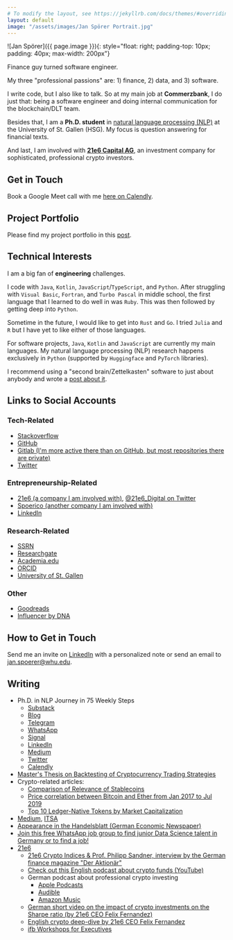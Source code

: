 ```yaml
---
# To modify the layout, see https://jekyllrb.com/docs/themes/#overriding-theme-defaults
layout: default
image: "/assets/images/Jan Spörer Portrait.jpg"
---
```


![Jan Spörer]({{ page.image }}){: style="float: right; padding-top: 10px; padding: 40px; max-width: 200px"}

Finance guy turned software engineer.

My three "professional passions" are: 1) finance, 2) data, and 3) software.

I write code, but I also like to talk. So at my main job at **Commerzbank**, I do just that: being a software engineer and doing internal communication for the blockchain/DLT team.

Besides that, I am a **Ph.D. student** in [natural language processing (NLP)](https://ics.unisg.ch/chair-ds-nlp-handschuh/) at the University of St. Gallen (HSG). My focus is question answering for financial texts.

And last, I am involved with **[21e6 Capital AG](https://21e6.io/)**, an investment company for sophisticated, professional crypto investors.

## Get in Touch

Book a Google Meet call with me [here on Calendly](https://calendly.com/janspoerer/60m-private).

## Project Portfolio

Please find my project portfolio in this [post](post/2022/07/24/project-portfolio.html).

## Technical Interests

I am a big fan of **engineering** challenges.

I code with `Java`, `Kotlin`, `JavaScript`/`TypeScript`, and `Python`. After struggling with `Visual Basic`, `Fortran`, and `Turbo Pascal` in middle school, the first language that I learned to do well in was `Ruby`. This was then followed by getting deep into `Python`.

Sometime in the future, I would like to get into `Rust` and `Go`. I tried `Julia` and `R` but I have yet to like either of those languages.

For software projects, `Java`, `Kotlin` and `JavaScript` are currently my main languages. My natural language processing (NLP) research happens exclusively in `Python` (supported by `Huggingface` and `PyTorch` libraries).

I recommend using a "second brain/Zettelkasten" software to just about anybody and wrote a [post about it](/secondbrain).

## Links to Social Accounts

### Tech-Related

* [Stackoverflow](https://stackoverflow.com/users/6057510/jan-sp%c3%b6rer)
* [GitHub](https://github.com/janspoerer)
* [Gitlab (I'm more active there than on GitHub, but most repositories there are private)](https://gitlab.com/janspoerer1)
* [Twitter](https://twitter.com/JanSpoerer)

### Entrepreneurship-Related

* [21e6 (a company I am involved with)](https://assets.21e6.io/), [@21e6_Digital on Twitter](https://twitter.com/21e6_Digital)
* [Spoerico (another company I am involved with)](https://spoerico.com/)
* [LinkedIn](https://www.linkedin.com/in/janspoerer/)

### Research-Related

* [SSRN](https://papers.ssrn.com/sol3/cf_dev/AbsByAuth.cfm?per_id=3917972)
* [Researchgate](https://www.researchgate.net/profile/Jan-Spoerer)
* [Academia.edu](https://independent.academia.edu/JSp%C3%B6rer)
* [ORCID](https://orcid.org/0000-0002-9473-5029)
* [University of St. Gallen](https://ics.unisg.ch/chair-ds-nlp-handschuh/)

### Other

* [Goodreads](https://www.goodreads.com/user/show/64425508-jan-sp-rer)
* [Influencer by DNA](https://philippsandner.medium.com/call-for-applications-for-influencer-by-dna-a-6-week-mentoring-program-to-become-influencer-and-11af32faaccc)

## How to Get in Touch

Send me an invite on [LinkedIn](https://www.linkedin.com/in/janspoerer/) with a personalized note or send an email to jan.spoerer@whu.edu.

## Writing

* Ph.D. in NLP Journey in 75 Weekly Steps
    * [Substack](https://nlpjourney.substack.com/)
    * [Blog](https://janspoerer.github.io/phdstudies/)
    * [Telegram](https://t.me/+gmkAaVlKPh4xZTky)
    * [WhatsApp](https://chat.whatsapp.com/F6901LMMJWIGlxrahkgBcq)
    * [Signal](https://signal.group/#CjQKIBRVuHKD-b_yhfeB3gnPU0G4HSA3tv1WmaA2PO___abEEhDqLwQXJZWJuwYamodAUqjN)
    * [LinkedIn](https://www.linkedin.com/in/janspoerer/)
    * [Medium](https://medium.com/@janspoerer/about)
    * [Twitter](https://twitter.com/JanSpoerer)
    * [Calendly](https://calendly.com/janspoerer/60m-private)
* [Master's Thesis on Backtesting of Cryptocurrency Trading Strategies](https://papers.ssrn.com/sol3/papers.cfm?abstract_id=3620154)
* Crypto-related articles:
    * [Comparison of Relevance of Stablecoins](https://medium.com/@mk.marcel.kaiser/tether-is-the-dominant-stablecoin-with-an-87-share-of-total-stablecoin-market-capitalization-772dc78b32a1)
    * [Price correlation between Bitcoin and Ether from Jan 2017 to Jul 2019](https://medium.com/@mk.marcel.kaiser/price-correlation-between-bitcoin-and-ether-from-jan-2017-to-jul-2019-59a0db26de6)
    * [Top 10 Ledger-Native Tokens by Market Capitalization](https://medium.com/@mk.marcel.kaiser/top-10-ledger-native-tokens-by-market-capitalization-21f40bae6257)
* [Medium](https://medium.com/@janspoerer/about), [ITSA](https://medium.com/@mk.marcel.kaiser/top-10-ledger-native-tokens-by-market-capitalization-21f40bae6257)
* [Appearance in the Handelsblatt (German Economic Newspaper)](https://www.handelsblatt.com/finanzen/maerkte/devisen-rohstoffe/bitcoin-und-co-wie-fondsprofis-mit-kryptowaehrungen-experimentieren/27805202.html)
* [Join this free WhatsApp job group to find junior Data Science talent in Germany or to find a job!](https://chat.whatsapp.com/JdDgM4yIexODMe4FkGJuLE)
* [21e6](https://assets.21e6.io/)
    * [21e6 Crypto Indices & Prof. Philipp Sandner, interview by the German finance magazine "Der Aktionär"](https://youtu.be/lwIYYiQQFLQ?t=348)
	* [Check out this English podcast about crypto funds (YouTube)](https://www.youtube.com/watch?v=nl3XdpC4_fo)
	* German podcast about professional crypto investing
		* [Apple Podcasts](https://podcasts.apple.com/de/podcast/krypto-im-portfolio/id1638093768)
		* [Audible](https://www.audible.de/pd/Krypto-im-Portfolio-Podcast/B0B9GCK4GX)
        * [Amazon Music](https://music.amazon.com/podcasts/4f0d7798-7fc3-44fc-888f-62dc2ee904aa/episodes/2d4a00eb-1efa-42d9-8c84-275c3943faca/krypto-im-portfolio-krypto-fonds-mit-jan-sp%C3%B6rer-due-diligence-und-data-manager-bei-21e6-capital)
	* [German short video on the impact of crypto investments on the Sharpe ratio (by 21e6 CEO Felix Fernandez)](https://www.youtube.com/watch?v=euyf8CKHEeg)
	* [English crypto deep-dive by 21e6 CEO Felix Fernandez](https://www.youtube.com/watch?v=BPT3FuO9VnQ)
	* [ifb Workshops for Executives](https://assets.21e6.io/blog/jan-sp%C3%B6rer-at-ifb-workshop-about-distributed-ledger-technologies)
